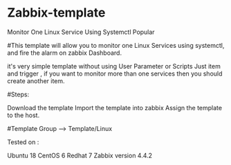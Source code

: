 # Zabbix-template
Monitor One Linux Service Using Systemctl Popular

#This template will allow you to monitor one Linux Services using systemctl, and fire the alarm on zabbix Dashboard.

it's very simple template without using User Parameter or Scripts Just item and trigger , if you want to monitor more than one services then you should create another item.

#Steps:

Download the template
Import the template into zabbix
Assign the template to the host.
 

#Template Group --> Template/Linux

Tested on : 

Ubuntu 18
CentOS 6
Redhat 7
Zabbix version 4.4.2
